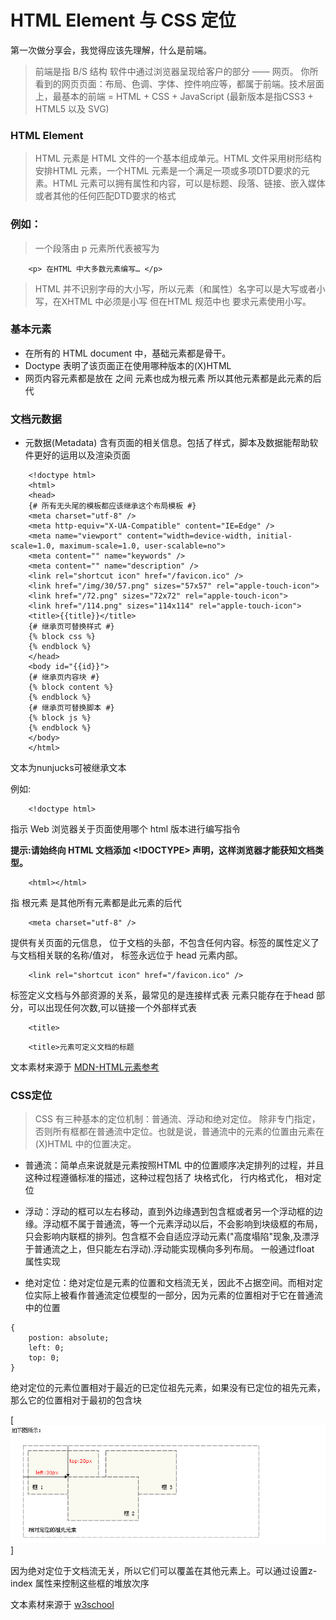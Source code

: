 # HTML Element 与 CSS 定位

第一次做分享会，我觉得应该先理解，什么是前端。

> 前端是指 B/S 结构 软件中通过浏览器呈现给客户的部分 —— 网页。
你所看到的网页页面：布局、色调、字体、控件响应等，都属于前端。技术层面上，最基本的前端 = HTML + CSS + JavaScript (最新版本是指CSS3 + HTML5 以及 SVG)


### HTML Element
> HTML 元素是 HTML 文件的一个基本组成单元。HTML 文件采用树形结构安排HTML 元素，一个HTML 元素是一个满足一项或多项DTD要求的元素。HTML 元素可以拥有属性和内容，可以是标题、段落、链接、嵌入媒体或者其他的任何匹配DTD要求的格式

### 例如：
> 一个段落由 p 元素所代表被写为

```
	<p> 在HTML 中大多数元素编写… </p>
```
> HTML 并不识别字母的大小写，所以元素（和属性）名字可以是大写或者小写，在XHTML 中必须是小写 但在HTML 规范中也 要求元素使用小写。


### 基本元素

* 在所有的 HTML document 中，基础元素都是骨干。
* Doctype 表明了该页面正在使用哪种版本的(X)HTML
* 网页内容元素都是放在<html></html> 之间 <html> 元素也成为根元素 所以其他元素都是此元素的后代

### 文档元数据

* 元数据(Metadata) 含有页面的相关信息。包括了样式，脚本及数据能帮助软件更好的运用以及渲染页面

```
	<!doctype html>
	<html>
	<head>
	{# 所有无头尾的模板都应该继承这个布局模板 #}
	<meta charset="utf-8" />
	<meta http-equiv="X-UA-Compatible" content="IE=Edge" />
	<meta name="viewport" content="width=device-width, initial-scale=1.0, maximum-scale=1.0, user-scalable=no">
	<meta content="" name="keywords" />
	<meta content="" name="description" />
	<link rel="shortcut icon" href="/favicon.ico" />
	<link href="/img/30/57.png" sizes="57x57" rel="apple-touch-icon">
	<link href="/72.png" sizes="72x72" rel="apple-touch-icon">
	<link href="/114.png" sizes="114x114" rel="apple-touch-icon">
	<title>{{title}}</title>
	{# 继承页可替换样式 #}
	{% block css %}
	{% endblock %}
	</head>
	<body id="{{id}}">
	{# 继承页内容块 #}
	{% block content %}
	{% endblock %}
	{# 继承页可替换脚本 #}
	{% block js %}
	{% endblock %}
	</body>
	</html>
```

文本为nunjucks可被继承文本


例如:　

```
	<!doctype html>
```

指示 Web 浏览器关于页面使用哪个 html 版本进行编写指令

**提示:请始终向 HTML 文档添加 <!DOCTYPE> 声明，这样浏览器才能获知文档类型。**

```
	<html></html>
```

指 根元素 是其他所有元素都是此元素的后代

```
	<meta charset="utf-8" />
```

提供有关页面的元信息，<mete> 位于文档的头部，不包含任何内容。标签的属性定义了与文档相关联的名称/值对，<meta> 标签永远位于 head 元素内部。

```
	<link rel="shortcut icon" href="/favicon.ico" />
```

<link> 标签定义文档与外部资源的关系，最常见的是连接样式表 <link> 元素只能存在于head 部分，可以出现任何次数,<link>可以链接一个外部样式表

```
	<title>
```

```
	<title>元素可定义文档的标题
```

文本素材来源于 [MDN-HTML元素参考](https://developer.mozilla.org/zh-CN/docs/Web/HTML/Element)


### CSS定位

>CSS 有三种基本的定位机制：普通流、浮动和绝对定位。
除非专门指定，否则所有框都在普通流中定位。也就是说，普通流中的元素的位置由元素在 (X)HTML 中的位置决定。

* 普通流：简单点来说就是元素按照HTML 中的位置顺序决定排列的过程，并且这种过程遵循标准的描述，这种过程包括了 块格式化， 行内格式化， 相对定位

* 浮动：浮动的框可以左右移动，直到外边缘遇到包含框或者另一个浮动框的边缘。浮动框不属于普通流，等一个元素浮动以后，不会影响到块级框的布局，只会影响内联框的排列。包含框不会自适应浮动元素("高度塌陷"现象,及漂浮于普通流之上，但只能左右浮动).浮动能实现横向多列布局。 一般通过float 属性实现

* 绝对定位：绝对定位是元素的位置和文档流无关，因此不占据空间。而相对定位实际上被看作普通流定位模型的一部分，因为元素的位置相对于它在普通流中的位置

```
{
	postion: absolute;
	left: 0;
	top: 0;
}
```

绝对定位的元素位置相对于最近的已定位祖先元素，如果没有已定位的祖先元素，那么它的位置相对于最初的包含块

[![绝对定位](./img/1.png)]

因为绝对定位于文档流无关，所以它们可以覆盖在其他元素上。可以通过设置z-index 属性来控制这些框的堆放次序

文本素材来源于 [w3school ](http://www.w3school.com.cn/css/css_positioning_absolute.asp)
